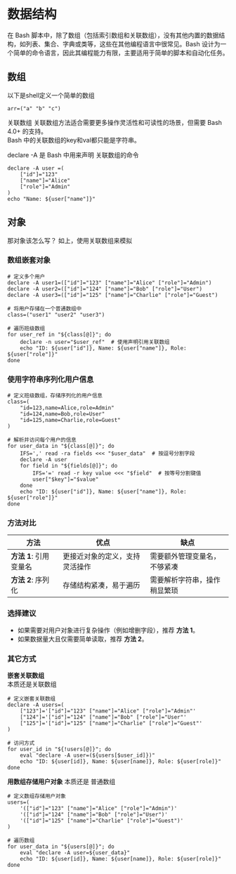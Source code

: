 # 数据结构
在 Bash 脚本中，除了数组（包括索引数组和关联数组），没有其他内置的数据结构，如列表、集合、字典或类等，这些在其他编程语言中很常见。Bash 设计为一个简单的命令语言，因此其编程能力有限，主要适用于简单的脚本和自动化任务。

## 数组
以下是shell定义一个简单的数组
```
arr=("a" "b" "c")
```

关联数组
关联数组方法适合需要更多操作灵活性和可读性的场景，但需要 Bash 4.0+ 的支持。   
Bash 中的关联数组的key和val都只能是字符串。

declare -A 是 Bash 中用来声明 关联数组的命令
```shell
declare -A user =(
    ["id"]="123"
    ["name"]="Alice"
    ["role"]="Admin"
)
echo "Name: ${user["name"]}"
```


## 对象
那对象该怎么写？
如上，使用关联数组来模拟


### 数组嵌套对象
```shell
# 定义多个用户
declare -A user1=(["id"]="123" ["name"]="Alice" ["role"]="Admin")
declare -A user2=(["id"]="124" ["name"]="Bob" ["role"]="User")
declare -A user3=(["id"]="125" ["name"]="Charlie" ["role"]="Guest")

# 将用户存储在一个普通数组中
class=("user1" "user2" "user3")

# 遍历班级数组
for user_ref in "${class[@]}"; do
    declare -n user="$user_ref"  # 使用声明引用关联数组
    echo "ID: ${user["id"]}, Name: ${user["name"]}, Role: ${user["role"]}"
done
```


### 使用字符串序列化用户信息
```shell
# 定义班级数组，存储序列化的用户信息
class=(
    "id=123,name=Alice,role=Admin"
    "id=124,name=Bob,role=User"
    "id=125,name=Charlie,role=Guest"
)

# 解析并访问每个用户的信息
for user_data in "${class[@]}"; do
    IFS=',' read -ra fields <<< "$user_data"  # 按逗号分割字段
    declare -A user
    for field in "${fields[@]}"; do
        IFS='=' read -r key value <<< "$field"  # 按等号分割键值
        user["$key"]="$value"
    done
    echo "ID: ${user["id"]}, Name: ${user["name"]}, Role: ${user["role"]}"
done

```

### 方法对比

| **方法**             | **优点**                                     | **缺点**                                   |
|----------------------|---------------------------------------------|-------------------------------------------|
| **方法 1**: 引用变量名 | 更接近对象的定义，支持灵活操作              | 需要额外管理变量名，不够紧凑               |
| **方法 2**: 序列化    | 存储结构紧凑，易于遍历                     | 需要解析字符串，操作稍显繁琐               |

### 选择建议
- 如果需要对用户对象进行复杂操作（例如增删字段），推荐 **方法 1**。
- 如果数据量大且仅需要简单读取，推荐 **方法 2**。

### 其它方式
**嵌套关联数组**   
本质还是关联数组
```shell
# 定义嵌套关联数组
declare -A users=(
    ["123"]='["id"]="123" ["name"]="Alice" ["role"]="Admin"'
    ["124"]='["id"]="124" ["name"]="Bob" ["role"]="User"'
    ["125"]='["id"]="125" ["name"]="Charlie" ["role"]="Guest"'
)

# 访问方式
for user_id in "${!users[@]}"; do
    eval "declare -A user=(${users[$user_id]})"
    echo "ID: ${user[id]}, Name: ${user[name]}, Role: ${user[role]}"
done

```

**用数组存储用户对象**
本质还是 普通数组
```shell
# 定义数组存储用户对象
users=(
    '(["id"]="123" ["name"]="Alice" ["role"]="Admin")'
    '(["id"]="124" ["name"]="Bob" ["role"]="User")'
    '(["id"]="125" ["name"]="Charlie" ["role"]="Guest")'
)

# 遍历数组
for user_data in "${users[@]}"; do
    eval "declare -A user=${user_data}"
    echo "ID: ${user[id]}, Name: ${user[name]}, Role: ${user[role]}"
done

```